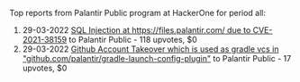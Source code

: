Top reports from Palantir Public program at HackerOne for period all:

1. 29-03-2022 [SQL Injection at https://files.palantir.com/ due to CVE-2021-38159](https://hackerone.com/reports/1525200) to Palantir Public - 118 upvotes, $0
2. 29-03-2022 [Github Account Takeover which is used as gradle vcs in "github.com/palantir/gradle-launch-config-plugin"](https://hackerone.com/reports/1525578) to Palantir Public - 17 upvotes, $0
